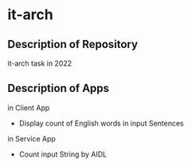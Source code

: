 # it-arch

## Description of Repository
it-arch task in 2022

## Description of Apps
in Client App
- Display count of English words in input Sentences

in Service App
- Count input String by AIDL